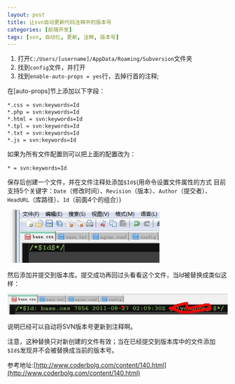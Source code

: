 ```yaml
---
layout: post
title: 让svn自动更新代码注释中的版本号
categories: [前端开发]
tags: [svn, 自动化, 更新, 注释, 版本号]
---
```

1. 打开`C:/Users/[username]/AppData/Roaming/Subversion`文件夹
2. 找到`config`文件，并打开
3. 找到`enable-auto-props = yes`行，去掉行首的注释;

在[auto-props]节上添加以下字段：

	*.css = svn:keywords=Id
	*.php = svn:keywords=Id
	*.html = svn:keywords=Id
	*.tpl = svn:keywords=Id
	*.txt = svn:keywords=Id
	*.js = svn:keywords=Id

如果为所有文件配置则可以把上面的配置改为：

	* = svn:keywords=Id

保存后创建一个文件，并在文件注释处添加`$Id$`(用命令设置文件属性的方式 目前支持5个关键字：`Date`（修改时间）、`Revision`（版本）、`Author`（提交者）、`HeadURL`（库路径）、`Id`（前面4个的组合）)

![](/public/img/2011082710190279.jpg)

然后添加并提交到版本库。提交成功再回过头看看这个文件，当$Id$被替换成类似这样：

![](/public/img/2011082710191626.jpg)

说明已经可以自动将SVN版本号更新到注释啊。

注意，这种替换只对新创建的文件有效；当在已经提交到版本库中的文件添加`$Id$`发现并不会被替换成当前的版本号。

参考地址:[http://www.coderbolg.com/content/140.html](http://www.coderbolg.com/content/140.html)